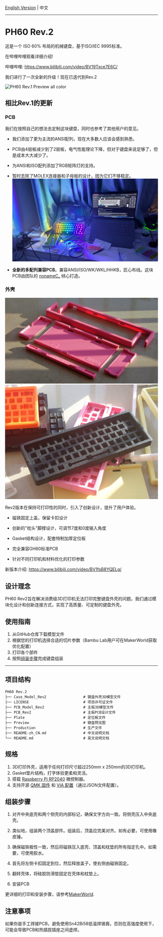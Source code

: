 [English Version](https://github.com/ph-design/PH60/blob/Rev.2/README.md) | 中文

---

# PH60 Rev.2
这是一个 ISO 60% 布局的机械键盘，基于ISO/IEC 9995标准。

在哔哩哔哩观看详细介绍!

哔哩哔哩: https://www.bilibili.com/video/BV19Txce7E6C/

我们进行了一次全新的升级！现在已迭代到Rev.2


![PH60 Rev.1 Preview all color](Preview/ph60_rev2_preview_1.png)



## 相比Rev.1的更新
### PCB
我们在按照自己的想法去定制这块键盘，同时也参考了其他用户的意见。
- 我们添加了更为主流的ANSI配列，现在大多数人应该会感到熟悉。

- PCB由4层板减少到了2层板，电气性能理论下降，但对于键盘来说足够了，但是成本大大减少了。

- 为ANSI和ISO配列添加了RGB矩阵灯的支持。

- 暂时去除了MOLEX连接器和子母板的设计，因为它们不够稳定。
![PH60 RGB](Preview/ph60_rev2_preview_3.jpg)


- <b>全新的多配列兼容PCB</b>。兼容ANSI/ISO/WK/WKL/HHKB，匠心布线。这块PCB由团队的 [nonameC_](http://www.github.com/nonameCCC) 倾心打造。

### 外壳
![PH60 case](Preview/ph60_rev2_preview_4.jpg)
![PH60 case](Preview/ph60_rev2_preview_2.jpg)


Rev2版本在保持可打印性的同时，引入了创新设计，提升了用户体验。

- 磁铁固定上盖，保留卡扣设计

- 创新的"枕头"脚撑设计，可调节7度和0度输入角度

- Gasket结构设计，配套特制加厚定位板

- 完全兼容GH60标准PCB

- 针对不同打印机和材料优化的打印参数
  
新版本介绍: https://www.bilibili.com/video/BV1fsB8YQELg/



## 设计理念

PH60 Rev2旨在解决消费级3D打印机无法打印完整键盘外壳的问题。我们通过模块化设计和创新连接方式，实现了高质量、可定制的键盘外壳。

## 使用指南

1. 从GitHub仓库下载模型文件
2. 根据您的打印机选择合适的切片参数（Bambu Lab用户可在MakerWorld获取优化配置）
3. 打印各个部件
4. 按照[组装步骤](#组装步骤)完成键盘组装

---
## 项目结构
```
PH60 Rev.2
├── Case_Model_Rev2                 # 键盘外壳3D模型文件
├── LICENSE                         # 项目许可证文件
├── PCB_Model_Rev2                  # 主板3D模型文件
├── PCB_Rev2                        # 主板PCB设计文件
├── Plate                           # 定位板文件
├── Preview                         # 键盘预览图
├── Production                      # 生产文件
├── README-zh_CN.md                 # 中文说明文档
└── README.md                       # 英文说明文档
```

## 规格

1. 3D打印外壳，适用于任何打印尺寸超过250mm x 250mm的3D打印机。
2. Gasket垫片结构，打字体验更柔和灵活。
3. 搭载 [Raspberry Pi RP2040](https://www.raspberrypi.com/products/rp2040/) 微控制器。
4. 支持开源 [QMK 固件](https://qmk.fm/) 和 [VIA 配置](https://www.caniusevia.com/)（通过JSON文件配置）。


## 组装步骤

1. 对齐中央底壳和两个侧壳的内部标记，确保文字方向一致。将侧壳压入中央底壳。

2. 类似地，组装两个顶盖部件。组装后，顶盖应完美对齐。如有必要，可使用橡皮锤。

3. 确保磁铁极性一致，然后将磁铁压入底壳、顶盖和枕垫的所有指定孔中。如需要，可使用胶水。

4. 首先将左侧卡扣固定到位，然后释放盖子，使右侧由磁铁固定。

5. 翻转壳体，将硅胶防滑垫固定在壳体和枕垫上。
   
6. 安装PCB

更详细的打印和安装步骤，请参考[MakerWorld](https://makerworld.com.cn/zh/models/661895).

## 注意事项

如果你是手工焊接PCB，避免使用Sn42Bi58低温焊锡膏。否则在高强度使用下，可能会导致PCB和热插拔插座之间虚焊。